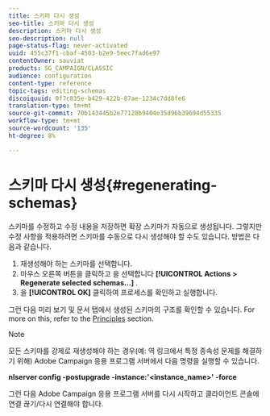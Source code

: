 ```yaml
---
title: 스키마 다시 생성
seo-title: 스키마 다시 생성
description: 스키마 다시 생성
seo-description: null
page-status-flag: never-activated
uuid: 455c37f1-cbaf-4503-b2e9-5eec7fad6e97
contentOwner: sauviat
products: SG_CAMPAIGN/CLASSIC
audience: configuration
content-type: reference
topic-tags: editing-schemas
discoiquuid: 0f7c835e-b429-422b-87ae-1234c7dd8fe6
translation-type: tm+mt
source-git-commit: 70b143445b2e77128b9404e35d96b39694d55335
workflow-type: tm+mt
source-wordcount: '135'
ht-degree: 8%

---
```



# 스키마 다시 생성{#regenerating-schemas}

스키마를 수정하고 수정 내용을 저장하면 확장 스키마가 자동으로 생성됩니다. 그렇지만 수정 사항을 적용하려면 스키마를 수동으로 다시 생성해야 할 수도 있습니다. 방법은 다음과 같습니다.

1. 재생성해야 하는 스키마를 선택합니다.
1. 마우스 오른쪽 버튼을 클릭하고 을 선택합니다 **[!UICONTROL Actions > Regenerate selected schemas...]** .
1. 을 **[!UICONTROL OK]** 클릭하여 프로세스를 확인하고 실행합니다.

그런 다음 미리 보기 및 문서 탭에서 생성된 스키마의 구조를 확인할 수 있습니다. For more on this, refer to the [Principles](../../configuration/using/data-schemas.md#principles) section.

>[!NOTE]
>
>모든 스키마를 강제로 재생성해야 하는 경우(예: 역 링크에서 특정 종속성 문제를 해결하기 위해) Adobe Campaign 응용 프로그램 서버에서 다음 명령을 실행할 수 있습니다.
>
>**nlserver config -postupgrade -instance:&#39;&lt;instance_name>&#39; -force**
>
>그런 다음 Adobe Campaign 응용 프로그램 서버를 다시 시작하고 클라이언트 콘솔에 연결 끊기/다시 연결해야 합니다.
